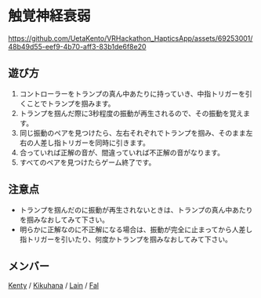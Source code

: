 # 触覚神経衰弱


https://github.com/UetaKento/VRHackathon_HapticsApp/assets/69253001/48b49d55-eef9-4b70-aff3-83b1de6f8e20


## 遊び方
1. コントローラーをトランプの真ん中あたりに持っていき、中指トリガーを引くことでトランプを掴みます。
2. トランプを掴んだ際に3秒程度の振動が再生されるので、その振動を覚えます。
3. 同じ振動のペアを見つけたら、左右それぞれでトランプを掴み、そのまま左右の人差し指トリガーを同時に引きます。
4. 合っていれば正解の音が、間違っていれば不正解の音がなります。
5. すべてのペアを見つけたらゲーム終了です。

## 注意点
- トランプを掴んだのに振動が再生されないときは、トランプの真ん中あたりを掴みなおしてみて下さい。
- 明らかに正解なのに不正解になる場合は、振動が完全に止まってから人差し指トリガーを引いたり、何度かトランプを掴みなおしてみて下さい。
## メンバー
[Kenty](https://twitter.com/KenTy_103) / [Kikuhana](https://twitter.com/the_new_kikka) / [Lain](https://twitter.com/lain_xr) / [Fal](https://twitter.com/FalBuilds)


